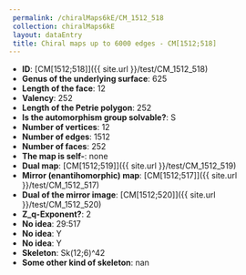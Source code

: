 ```yaml
--- 
 permalink: /chiralMaps6kE/CM_1512_518 
 collection: chiralMaps6kE
 layout: dataEntry
 title: Chiral maps up to 6000 edges - CM[1512;518]
---
```


- **ID**: [CM[1512;518]]({{ site.url }}/test/CM_1512_518)
- **Genus of the underlying surface**: 625
- **Length of the face**: 12
- **Valency**: 252
- **Length of the Petrie polygon**: 252
- **Is the automorphism group solvable?**: S
- **Number of vertices**: 12
- **Number of edges**: 1512
- **Number of faces**: 252
- **The map is self-**: none
- **Dual map**: [CM[1512;519]]({{ site.url }}/test/CM_1512_519)
- **Mirror (enantihomorphic) map**: [CM[1512;517]]({{ site.url }}/test/CM_1512_517)
- **Dual of the mirror image**: [CM[1512;520]]({{ site.url }}/test/CM_1512_520)
- **Z_q-Exponent?**: 2
- **No idea**:  29:517
- **No idea**: Y
- **No idea**: Y
- **Skeleton**: Sk(12;6)^42
- **Some other kind of skeleton**: nan
